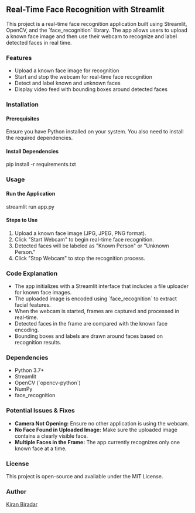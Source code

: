 
## Real-Time Face Recognition with Streamlit

This project is a real-time face recognition application built using Streamlit, OpenCV, and the \`face_recognition\` library. The app allows users to upload a known face image and then use their webcam to recognize and label detected faces in real time.

### Features
- Upload a known face image for recognition
- Start and stop the webcam for real-time face recognition
- Detect and label known and unknown faces
- Display video feed with bounding boxes around detected faces

### Installation

#### Prerequisites
Ensure you have Python installed on your system. You also need to install the required dependencies.



#### Install Dependencies

pip install -r requirements.txt


### Usage

#### Run the Application

streamlit run app.py

#### Steps to Use
1. Upload a known face image (JPG, JPEG, PNG format).
2. Click "Start Webcam" to begin real-time face recognition.
3. Detected faces will be labeled as "Known Person" or "Unknown Person."
4. Click "Stop Webcam" to stop the recognition process.

### Code Explanation
- The app initializes with a Streamlit interface that includes a file uploader for known face images.
- The uploaded image is encoded using \`face_recognition\` to extract facial features.
- When the webcam is started, frames are captured and processed in real-time.
- Detected faces in the frame are compared with the known face encoding.
- Bounding boxes and labels are drawn around faces based on recognition results.

### Dependencies
- Python 3.7+
- Streamlit
- OpenCV (\`opencv-python\`)
- NumPy
- face_recognition

### Potential Issues & Fixes
- **Camera Not Opening:** Ensure no other application is using the webcam.
- **No Face Found in Uploaded Image:** Make sure the uploaded image contains a clearly visible face.
- **Multiple Faces in the Frame:** The app currently recognizes only one known face at a time.

### License
This project is open-source and available under the MIT License.

### Author
[Kiran Biradar](https://github.com/biradarkiran18)


